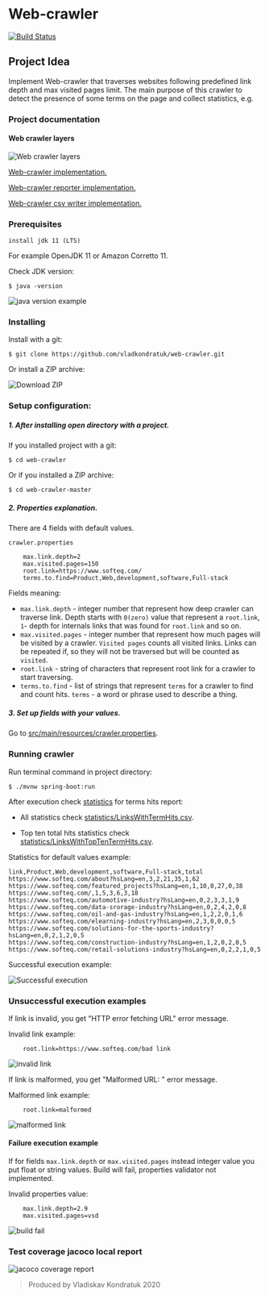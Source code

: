 # Web-crawler

[![Build Status](https://travis-ci.org/vladkondratuk/web-crawler.svg?branch=master)](https://travis-ci.org/vladkondratuk/web-crawler)

## Project Idea

Implement Web-crawler that traverses websites following predefined link depth and max 
visited pages limit. The main purpose of this crawler to detect the presence of some terms on
the page and collect statistics, e.g.

### Project documentation
   
   #### Web crawler layers
   ![Web crawler layers](documentation/images/web_crawler_apis.png)
    
   [Web-crawler implementation.](documentation/web-crawler_impl.md)
   
   [Web-crawler reporter implementation.](documentation/web-crawler-reporter_impl.md)
   
   [Web-crawler csv writer implementation.](documentation/web-crawler-writer_impl.md)

### Prerequisites
   
    install jdk 11 (LTS)
  
  For example OpenJDK 11 or Amazon Corretto 11.
  
  Check JDK version:
    
    $ java -version
    
![java version example](documentation/images/java_version.png)
  
### Installing

  Install with a git:
  
    $ git clone https://github.com/vladkondratuk/web-crawler.git
    
  Or install a ZIP archive:
    
![Download ZIP](documentation/images/download_zip.png)

### Setup configuration:
    
##### 1. After installing open directory with a project.
  
  If you installed project with a git: 
  
    $ cd web-crawler
  
  Or if you installed a ZIP archive:
    
    $ cd web-crawler-master 
  
##### 2. Properties explanation.
  
 There are 4 fields with default values.
  
 `crawler.properties`
 
```properties
    max.link.depth=2
    max.visited.pages=150
    root.link=https://www.softeq.com/
    terms.to.find=Product,Web,development,software,Full-stack
```

 Fields meaning:
  
 - `max.link.depth` - integer number that represent how deep crawler can traverse link. 
 Depth starts with `0(zero)` value that represent a `root.link`, `1`- depth for internals links 
 that was found for `root.link` and so on.
 - `max.visited.pages` - integer number that represent how much pages will be visited by a crawler. 
 `Visited pages` counts all visited links. Links can be repeated if, so they will not be 
 traversed but will be counted as `visited`. 
 - `root.link` - string of characters that represent root link for a crawler to start traversing.
 - `terms.to.find` - list of strings that represent `terms` for a crawler to find and count hits.
 `terms` - a word or phrase used to describe a thing.
      
##### 3. Set up fields with your values. 
 
 Go to [src/main/resources/crawler.properties](src/main/resources/crawler.properties).
 
### Running crawler

  Run terminal command in project directory:
  
    $ ./mvnw spring-boot:run
  
  After execution check [statistics](statistics) for terms hits report:
  
   - All statistics check [statistics/LinksWithTermHits.csv](statistics/LinksWithTermHits.csv).
   
   - Top ten total hits statistics check [statistics/LinksWithTopTenTermHits.csv](statistics/LinksWithTopTenTermHits.csv).
    
   Statistics for default values example:   
      
   ```csv
  link,Product,Web,development,software,Full-stack,total
  https://www.softeq.com/about?hsLang=en,3,2,21,35,1,62
  https://www.softeq.com/featured_projects?hsLang=en,1,10,0,27,0,38
  https://www.softeq.com/,1,5,3,6,3,18
  https://www.softeq.com/automotive-industry?hsLang=en,0,2,3,3,1,9
  https://www.softeq.com/data-srorage-industry?hsLang=en,0,2,4,2,0,8
  https://www.softeq.com/oil-and-gas-industry?hsLang=en,1,2,2,0,1,6
  https://www.softeq.com/elearning-industry?hsLang=en,2,3,0,0,0,5
  https://www.softeq.com/solutions-for-the-sports-industry?hsLang=en,0,2,1,2,0,5
  https://www.softeq.com/construction-industry?hsLang=en,1,2,0,2,0,5
  https://www.softeq.com/retail-solutions-industry?hsLang=en,0,2,2,1,0,5
  ```
  
  Successful execution example:
  
  ![Successful execution](documentation/images/success_execution.png) 
  
### Unsuccessful execution examples 
    
   If link is invalid, you get "HTTP error fetching URL" error message.  
    
   Invalid link example: 
```properties
    root.link=https://www.softeq.com/bad link
```  
      
   ![invalid link](documentation/images/invalid_link.png)
   
   If link is malformed, you get "Malformed URL: " error message.
   
   Malformed link example: 
```properties
    root.link=malformed
```  
    
   ![malformed link](documentation/images/malformed_link.png)
   
#### Failure execution example

 If for fields `max.link.depth` or `max.visited.pages` instead integer value you put float or string values. 
 Build will fail, properties validator not implemented.   
    
   Invalid properties value: 
```properties
    max.link.depth=2.9
    max.visited.pages=vsd
```  

   ![build fail](documentation/images/build_fail.png)

### Test coverage jacoco local report
  
  ![jacoco coverage report](documentation/images/jacoco_report.png)

>Produced by Vladiskav Kondratuk 2020
